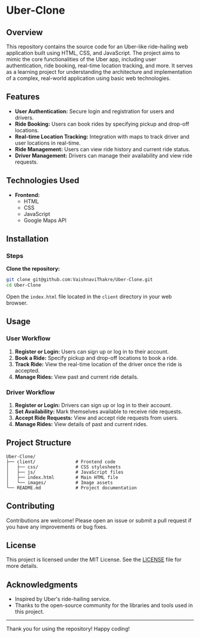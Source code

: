 # Uber-Clone

## Overview

This repository contains the source code for an Uber-like ride-hailing web application built using HTML, CSS, and JavaScript. The project aims to mimic the core functionalities of the Uber app, including user authentication, ride booking, real-time location tracking, and more. It serves as a learning project for understanding the architecture and implementation of a complex, real-world application using basic web technologies.

## Features

- **User Authentication:** Secure login and registration for users and drivers.
- **Ride Booking:** Users can book rides by specifying pickup and drop-off locations.
- **Real-time Location Tracking:** Integration with maps to track driver and user locations in real-time.
- **Ride Management:** Users can view ride history and current ride status.
- **Driver Management:** Drivers can manage their availability and view ride requests.

## Technologies Used

- **Frontend:**
  - HTML
  - CSS
  - JavaScript
  - Google Maps API

## Installation

### Steps

 **Clone the repository:**
   ```bash
   git clone git@github.com:VaishnaviThakre/Uber-Clone.git
   cd Uber-Clone
   ```


 Open the `index.html` file located in the `client` directory in your web browser.

## Usage

### User Workflow

1. **Register or Login:** Users can sign up or log in to their account.
2. **Book a Ride:** Specify pickup and drop-off locations to book a ride.
3. **Track Ride:** View the real-time location of the driver once the ride is accepted.
4. **Manage Rides:** View past and current ride details.

### Driver Workflow

1. **Register or Login:** Drivers can sign up or log in to their account.
2. **Set Availability:** Mark themselves available to receive ride requests.
3. **Accept Ride Requests:** View and accept ride requests from users.
4. **Manage Rides:** View details of past and current rides.

## Project Structure

```
Uber-Clone/
├── client/               # Frontend code
│   ├── css/              # CSS stylesheets
│   ├── js/               # JavaScript files
│   ├── index.html        # Main HTML file
│   └── images/           # Image assets
└── README.md             # Project documentation
```

## Contributing

Contributions are welcome! Please open an issue or submit a pull request if you have any improvements or bug fixes.

## License

This project is licensed under the MIT License. See the [LICENSE](LICENSE) file for more details.

## Acknowledgments

- Inspired by Uber's ride-hailing service.
- Thanks to the open-source community for the libraries and tools used in this project.

---

Thank you for using the repository! Happy coding!

